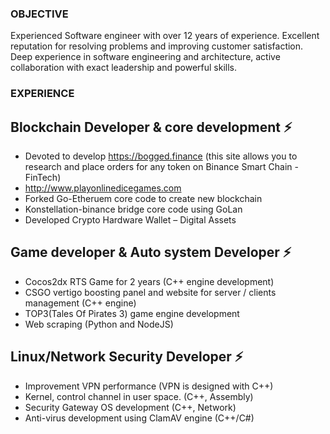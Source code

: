 ### OBJECTIVE
Experienced Software engineer with over 12 years of experience. Excellent reputation for resolving problems and improving customer satisfaction.
Deep experience in software engineering and architecture, active collaboration with exact leadership and powerful skills.

### EXPERIENCE

## Blockchain Developer & core development ⚡
- Devoted to develop https://bogged.finance (this site allows you to research and place orders for any token on Binance Smart Chain - FinTech)
- http://www.playonlinedicegames.com
- Forked Go-Etheruem core code to create new blockchain
- Konstellation-binance bridge core code using GoLan
- Developed Crypto Hardware Wallet – Digital Assets

## Game developer & Auto system Developer ⚡
- Cocos2dx RTS Game for 2 years (C++ engine development)
- CSGO vertigo boosting panel and website for server / clients management (C++ engine)
- TOP3(Tales Of Pirates 3) game engine development
- Web scraping (Python and NodeJS)

## Linux/Network Security Developer ⚡
- Improvement VPN performance (VPN is designed with C++)
- Kernel, control channel in user space. (C++, Assembly)
- Security Gateway OS development (C++, Network)
- Anti-virus development using ClamAV engine (C++/C#)

<!--
**Clearshine2021/Clearshine2021** is a ✨ _special_ ✨ repository because its `README.md` (this file) appears on your GitHub profile.

- 🔭 I’m currently working on ...
- 🌱 I’m currently learning ...
- 👯 I’m looking to collaborate on ...
- 🤔 I’m looking for help with ...
- 💬 Ask me about ...
- 📫 How to reach me: ...
- 😄 Pronouns: ...
- ⚡ Fun fact: ...
-->
